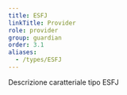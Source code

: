 ```yaml
---
title: ESFJ
linkTitle: Provider
role: provider
group: guardian
order: 3.1
aliases:
  - /types/ESFJ
---
```

Descrizione caratteriale tipo ESFJ